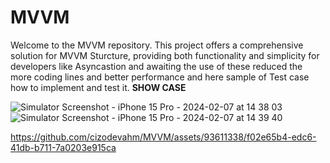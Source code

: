 # MVVM
Welcome to the MVVM repository. This project offers a comprehensive solution for MVVM Sturcture, providing both functionality and simplicity for developers like Asyncastion and awaiting the use of these reduced the more coding lines and better performance and here sample of Test case how to implement and test it.
**SHOW CASE**

![Simulator Screenshot - iPhone 15 Pro - 2024-02-07 at 14 38 03](https://github.com/cizodevahm/MVVM/assets/93611338/58efad27-a5db-47c6-997d-38410255dd88)
![Simulator Screenshot - iPhone 15 Pro - 2024-02-07 at 14 39 40](https://github.com/cizodevahm/MVVM/assets/93611338/6676672f-9b4b-463c-8e9b-5119b96a8834)

https://github.com/cizodevahm/MVVM/assets/93611338/f02e65b4-edc6-41db-b711-7a0203e915ca

